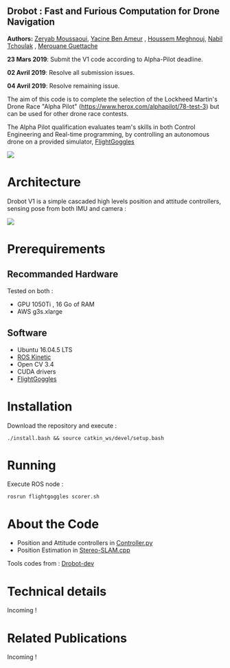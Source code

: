 ## Drobot : Fast and Furious Computation for Drone Navigation

**Authors:** [Zeryab Moussaoui](https://fr.linkedin.com/in/zeryab-moussaoui-9a728029), [Yacine Ben Ameur]( https://www.linkedin.com/in/yacine-ben-ameur-b15aa0165) , [Houssem Meghnouj](https://www.linkedin.com/in/houssem-meghnoudj-229735148), [Nabil Tchoulak](https://www.linkedin.com/in/mohamed-nabil-tchoulak-b43670167) , [Merouane Guettache](https://www.linkedin.com/in/merouane-guettache-261560181/)

**23 Mars 2019**: Submit the V1 code according to Alpha-Pilot deadline.

**02 Avril 2019**: Resolve all submission issues.

**04 Avril 2019**: Resolve remaining issue.

The aim of this code is to complete the selection of the Lockheed Martin's Drone Race "Alpha Pilot" (https://www.herox.com/alphapilot/78-test-3) but can be used for other drone race contests. 



The Alpha Pilot qualification evaluates team's skills in both Control Engineering and Real-time programming, by controlling an autonomous drone on a provided simulator, [FlightGoggles](http://flightgoggles.mit.edu/) 

![](https://www.youtube.com/watch?v=e_3Yw0uPRKE)

# Architecture

Drobot V1 is a simple cascaded high levels position and attitude controllers, sensing pose from both IMU and camera : 

![](https://i.ibb.co/L1CZr3x/drobot.png)

# Prerequirements

## Recommanded Hardware

Tested on both :
* GPU 1050Ti , 16 Go of RAM
* AWS g3s.xlarge

## Software

* Ubuntu 16.04.5 LTS
* [ROS Kinetic](http://wiki.ros.org/kinetic)
* Open CV 3.4
* CUDA drivers
* [FlightGoggles](http://flightgoggles.mit.edu/)

# Installation

Download the repository and execute : 
```
./install.bash && source catkin_ws/devel/setup.bash
```

# Running

Execute ROS node : 
```
rosrun flightgoggles scorer.sh
```

# About the Code

* Position and Attitude controllers in [Controller.py](./catkin_ws/src/control/scripts/leaderbord_groundtruth_v3.py)
* Position Estimation in [Stereo-SLAM.cpp](./catkin_ws/src/orb_slam_2_ros-master/ros/src/StereoNode.cc)

Tools codes from : [Drobot-dev](https://github.com/Nabiltchoulak/Drobot-controller-files-)

# Technical details

Incoming !

# Related Publications

Incoming !

